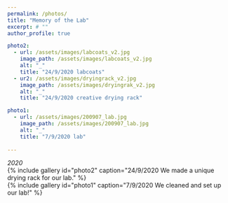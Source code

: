 ```yaml
---
permalink: /photos/
title: "Memory of the Lab"
excerpt: # ""
author_profile: true

photo2:
  - url: /assets/images/labcoats_v2.jpg
    image_path: /assets/images/labcoats_v2.jpg
    alt: "_"
    title: "24/9/2020 labcoats"      
  - ur2: /assets/images/dryingrack_v2.jpg
    image_path: /assets/images/dryingrak_v2.jpg
    alt: "_"
    title: "24/9/2020 creative drying rack"      

photo1:
  - url: /assets/images/200907_lab.jpg
    image_path: /assets/images/200907_lab.jpg
    alt: "_"
    title: "7/9/2020 lab"  
    
---
```

*2020*  
{% include gallery id="photo2" caption="24/9/2020 We made a unique drying rack for our lab." %}  
{% include gallery id="photo1" caption="7/9/2020 We cleaned and set up our lab!" %}  

